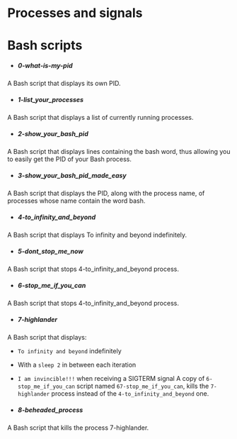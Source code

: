 # Processes and signals
# Bash scripts

- ##### 0-what-is-my-pid
A Bash script that displays its own PID.

- ##### 1-list_your_processes
A Bash script that displays a list of currently running processes.

- ##### 2-show_your_bash_pid
A Bash script that displays lines containing the bash word, thus allowing you to
 easily get the PID of your Bash process.

- ##### 3-show_your_bash_pid_made_easy
A Bash script that displays the PID, along with the process name, of processes
 whose name contain the word bash.

- ##### 4-to_infinity_and_beyond
A Bash script that displays To infinity and beyond indefinitely.

- ##### 5-dont_stop_me_now
A Bash script that stops 4-to_infinity_and_beyond process.

- ##### 6-stop_me_if_you_can
A Bash script that stops 4-to_infinity_and_beyond process.

- ##### 7-highlander
A Bash script that displays:
  - `To infinity and beyond` indefinitely
  - With a `sleep 2` in between each iteration
  - `I am invincible!!!` when receiving a SIGTERM signal
A copy of `6-stop_me_if_you_can` script named `67-stop_me_if_you_can`, kills the
`7-highlander` process instead of the `4-to_infinity_and_beyond` one.

- ##### 8-beheaded_process
A Bash script that kills the process 7-highlander.
